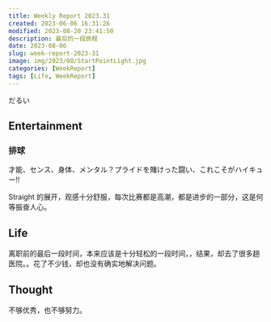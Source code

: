 ```yaml
---
title: Weekly Report 2023.31
created: 2023-06-06 16:31:26
modified: 2023-08-20 23:41:50
description: 最后的一段旅程
date: 2023-08-06
slug: week-report-2023-31
image: img/2023/08/StartPointLight.jpg
categories: [WeekReport]
tags: [Life, WeekReport]
---
```


だるい

## Entertainment

### 排球

才能、センス、身体、メンタル？プライドを賭けった闘い、これこそがハイキュー!!

Straight 的展开，观感十分舒服，每次比赛都是高潮，都是进步的一部分，这是何等振奋人心。

## Life

离职前的最后一段时间，本来应该是十分轻松的一段时间，，结果，却去了很多趟医院。。花了不少钱，却也没有确实地解决问题。

## Thought

不够优秀，也不够努力。

